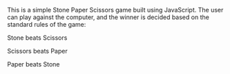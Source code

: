 This is a simple Stone Paper Scissors game built using JavaScript. The user can play against the computer, and the winner is decided based on the standard rules of the game:

Stone beats Scissors

Scissors beats Paper

Paper beats Stone

